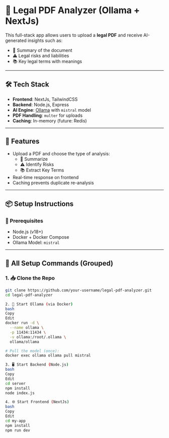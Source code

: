 # 🧾 Legal PDF Analyzer (Ollama + NextJs)

This full-stack app allows users to upload a **legal PDF** and receive AI-generated insights such as:

- 📄 Summary of the document
- ⚠️ Legal risks and liabilities
- 📚 Key legal terms with meanings

---

## 🛠️ Tech Stack

- **Frontend**: NextJs, TailwindCSS
- **Backend**: Node.js, Express
- **AI Engine**: [Ollama](https://ollama.com) with `mistral` model
- **PDF Handling**: `multer` for uploads
- **Caching**: In-memory (future: Redis)

---

## 🚀 Features

- Upload a PDF and choose the type of analysis:
  - 🧠 Summarize
  - ⚠️ Identify Risks
  - 📚 Extract Key Terms
- Real-time response on frontend
- Caching prevents duplicate re-analysis

---

## 📦 Setup Instructions

### 🔧 Prerequisites

- Node.js (v18+)
- Docker + Docker Compose
- Ollama Model: `mistral`

---

## 🧰 All Setup Commands (Grouped)

### 1. 📥 Clone the Repo

```bash
git clone https://github.com/your-username/legal-pdf-analyzer.git
cd legal-pdf-analyzer

2. 🧠 Start Ollama (via Docker)
bash
Copy
Edit
docker run -d \
  --name ollama \
  -p 11434:11434 \
  -v ollama:/root/.ollama \
  ollama/ollama

# Pull the model (once):
docker exec ollama ollama pull mistral

3. 🖥️ Start Backend (Node.js)
bash
Copy
Edit
cd server
npm install
node index.js

4. 🌐 Start Frontend (NextJs)
bash
Copy
Edit
cd my-app
npm install
npm run dev
